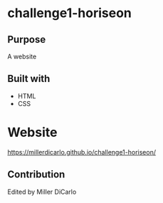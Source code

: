 # challenge1-horiseon

## Purpose
A website

## Built with
* HTML
* CSS

# Website
https://millerdicarlo.github.io/challenge1-horiseon/

## Contribution
Edited by Miller DiCarlo
